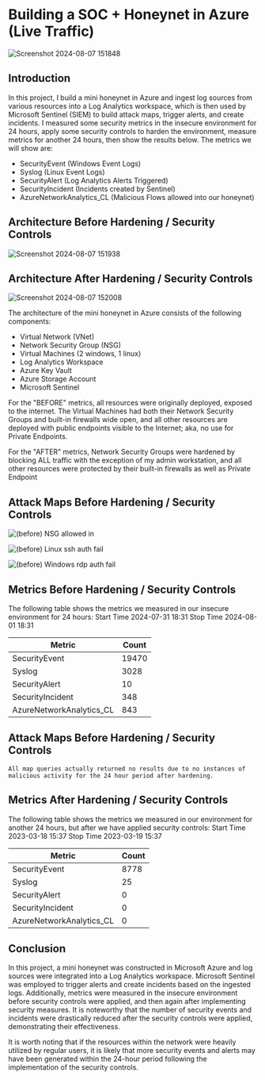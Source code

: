 # Building a SOC + Honeynet in Azure (Live Traffic)
![Screenshot 2024-08-07 151848](https://github.com/user-attachments/assets/acd4debd-0d21-4218-a06e-28d23bcc0a92)


## Introduction

In this project, I build a mini honeynet in Azure and ingest log sources from various resources into a Log Analytics workspace, which is then used by Microsoft Sentinel (SIEM) to build attack maps, trigger alerts, and create incidents. I measured some security metrics in the insecure environment for 24 hours, apply some security controls to harden the environment, measure metrics for another 24 hours, then show the results below. The metrics we will show are:

- SecurityEvent (Windows Event Logs)
- Syslog (Linux Event Logs)
- SecurityAlert (Log Analytics Alerts Triggered)
- SecurityIncident (Incidents created by Sentinel)
- AzureNetworkAnalytics_CL (Malicious Flows allowed into our honeynet)

## Architecture Before Hardening / Security Controls
![Screenshot 2024-08-07 151938](https://github.com/user-attachments/assets/97151ac0-dccb-4ce5-83f7-4f625a589a42)


## Architecture After Hardening / Security Controls
![Screenshot 2024-08-07 152008](https://github.com/user-attachments/assets/038a81f8-bdc9-44f8-9f8d-4711d1479052)


The architecture of the mini honeynet in Azure consists of the following components:

- Virtual Network (VNet)
- Network Security Group (NSG)
- Virtual Machines (2 windows, 1 linux)
- Log Analytics Workspace
- Azure Key Vault
- Azure Storage Account
- Microsoft Sentinel

For the "BEFORE" metrics, all resources were originally deployed, exposed to the internet. The Virtual Machines had both their Network Security Groups and built-in firewalls wide open, and all other resources are deployed with public endpoints visible to the Internet; aka, no use for Private Endpoints.

For the "AFTER" metrics, Network Security Groups were hardened by blocking ALL traffic with the exception of my admin workstation, and all other resources were protected by their built-in firewalls as well as Private Endpoint

## Attack Maps Before Hardening / Security Controls
![(before) NSG allowed in](https://github.com/user-attachments/assets/d076bd00-440a-477b-b5db-2ad3e3f31a8c)

![(before) Linux ssh auth fail](https://github.com/user-attachments/assets/9359dd8a-3a35-431a-b317-338d003d1918)

![(before) Windows rdp auth fail](https://github.com/user-attachments/assets/e72a1c08-f51c-47ac-92f4-e94100787a72)


## Metrics Before Hardening / Security Controls

The following table shows the metrics we measured in our insecure environment for 24 hours:
Start Time 2024-07-31 18:31
Stop Time 2024-08-01 18:31

| Metric                   | Count
| ------------------------ | -----
| SecurityEvent            | 19470
| Syslog                   | 3028
| SecurityAlert            | 10
| SecurityIncident         | 348
| AzureNetworkAnalytics_CL | 843

## Attack Maps Before Hardening / Security Controls

```All map queries actually returned no results due to no instances of malicious activity for the 24 hour period after hardening.```

## Metrics After Hardening / Security Controls

The following table shows the metrics we measured in our environment for another 24 hours, but after we have applied security controls:
Start Time 2023-03-18 15:37
Stop Time	2023-03-19 15:37

| Metric                   | Count
| ------------------------ | -----
| SecurityEvent            | 8778
| Syslog                   | 25
| SecurityAlert            | 0
| SecurityIncident         | 0
| AzureNetworkAnalytics_CL | 0

## Conclusion

In this project, a mini honeynet was constructed in Microsoft Azure and log sources were integrated into a Log Analytics workspace. Microsoft Sentinel was employed to trigger alerts and create incidents based on the ingested logs. Additionally, metrics were measured in the insecure environment before security controls were applied, and then again after implementing security measures. It is noteworthy that the number of security events and incidents were drastically reduced after the security controls were applied, demonstrating their effectiveness.

It is worth noting that if the resources within the network were heavily utilized by regular users, it is likely that more security events and alerts may have been generated within the 24-hour period following the implementation of the security controls.
